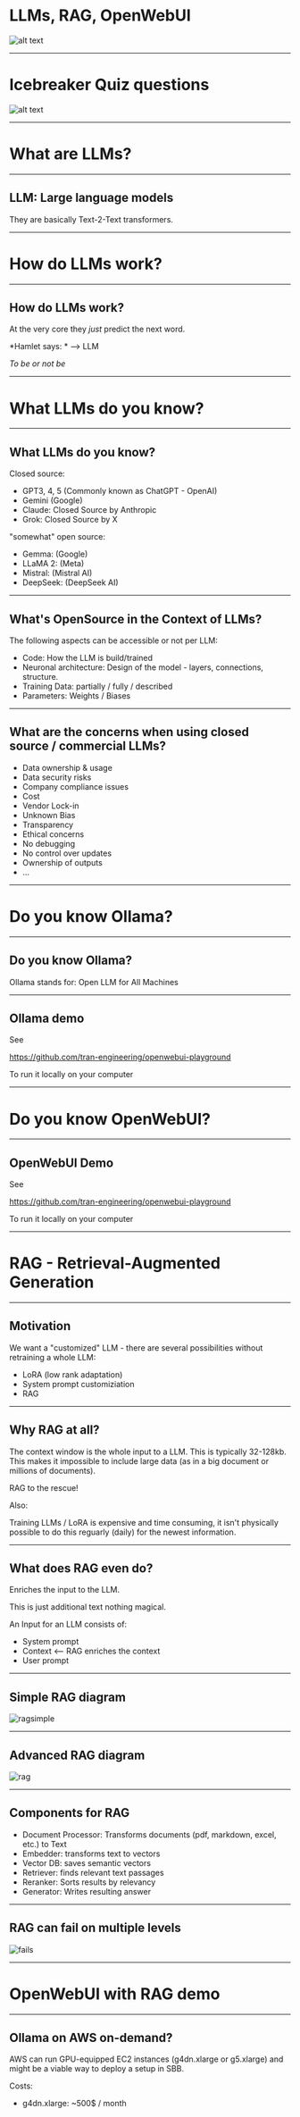 # LLMs, RAG, OpenWebUI

![alt text](intro.png)

---

# Icebreaker Quiz questions

![alt text](quiz.png)

---

# What are LLMs?

---

## LLM: Large language models

They are basically Text-2-Text transformers.

---

# How do LLMs work?

---

## How do LLMs work?

At the very core they *just* predict the next word.

*Hamlet says: * --> LLM

*To be or not be*

---

# What LLMs do you know?

---

## What LLMs do you know?

Closed source:

- GPT3, 4, 5 (Commonly known as ChatGPT - OpenAI)
- Gemini (Google)
- Claude: Closed Source by Anthropic
- Grok: Closed Source by X

"somewhat" open source:

- Gemma: (Google)
- LLaMA 2: (Meta)
- Mistral: (Mistral AI)
- DeepSeek: (DeepSeek AI)

---

## What's OpenSource in the Context of LLMs?

The following aspects can be accessible or not per LLM:

- Code: How the LLM is build/trained
- Neuronal architecture: Design of the model - layers, connections, structure.
- Training Data: partially / fully / described
- Parameters: Weights / Biases

---

## What are the concerns when using closed source / commercial LLMs?

- Data ownership & usage
- Data security risks
- Company compliance issues
- Cost
- Vendor Lock-in
- Unknown Bias
- Transparency
- Ethical concerns
- No debugging
- No control over updates
- Ownership of outputs
- ...

---

# Do you know Ollama?

---

## Do you know Ollama?

Ollama stands for: Open LLM for All Machines

---

## Ollama demo

See

https://github.com/tran-engineering/openwebui-playground

To run it locally on your computer

---

# Do you know OpenWebUI?

---

## OpenWebUI Demo

See

https://github.com/tran-engineering/openwebui-playground

To run it locally on your computer

---

# RAG - Retrieval-Augmented Generation

---

## Motivation

We want a "customized" LLM - there are several possibilities without retraining a whole LLM:

- LoRA (low rank adaptation)
- System prompt customiziation
- RAG

---

## Why RAG at all?

The context window is the whole input to a LLM. This is typically 32-128kb. This makes it impossible to include large data (as in a big document or millions of documents).

RAG to the rescue!

Also:

Training LLMs / LoRA is expensive and time consuming, it isn't physically possible to do this reguarly (daily) for the newest information.

---

## What does RAG even do?

Enriches the input to the LLM.

This is just additional text nothing magical.

An Input for an LLM consists of:

- System prompt
- Context <-- RAG enriches the context
- User prompt

---

## Simple RAG diagram

![ragsimple](rag_simple.png)

---

## Advanced RAG diagram

![rag](rag_complex.png)

---

## Components for RAG

- Document Processor: Transforms documents (pdf, markdown, excel, etc.) to Text
- Embedder: transforms text to vectors
- Vector DB: saves semantic vectors
- Retriever: finds relevant text passages
- Reranker: Sorts results by relevancy
- Generator: Writes resulting answer

---

## RAG can fail on multiple levels

![fails](fails.png)

---

# OpenWebUI with RAG demo


---

## Ollama on AWS on-demand?

AWS can run GPU-equipped EC2 instances (g4dn.xlarge or g5.xlarge) and might be a viable way to
deploy a setup in SBB.

Costs:
- g4dn.xlarge: ~500$ / month
